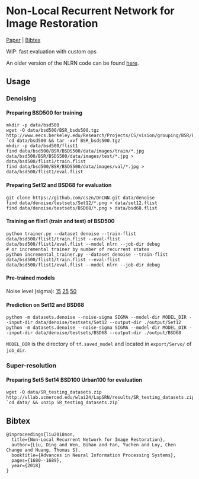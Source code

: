 # Non-Local Recurrent Network for Image Restoration

[Paper](http://papers.nips.cc/paper/7439-non-local-recurrent-network-for-image-restoration.pdf) | [Bibtex](#Bibtex)

WIP: fast evaluation with custom ops

An older version of the NLRN code can be found [here](https://github.com/Ding-Liu/NLRN_v0).

## Usage
### Denoising
#### Preparing BSD500 for training
```
mkdir -p data/bsd500
wget -O data/bsd500/BSR_bsds500.tgz http://www.eecs.berkeley.edu/Research/Projects/CS/vision/grouping/BSR/BSR_bsds500.tgz
`cd data/bsd500 && tar -xvf BSR_bsds500.tgz`
mkdir -p data/bsd500/flist1
find data/bsd500/BSR/BSDS500/data/images/train/*.jpg data/bsd500/BSR/BSDS500/data/images/test/*.jpg > data/bsd500/flist1/train.flist
find data/bsd500/BSR/BSDS500/data/images/val/*.jpg > data/bsd500/flist1/eval.flist
```
#### Preparing Set12 and BSD68 for evaluation
```
git clone https://github.com/cszn/DnCNN.git data/denoise
find data/denoise/testsets/Set12/*.png > data/set12.flist
find data/denoise/testsets/BSD68/*.png > data/bsd68.flist
```
#### Training on flist1 (train and test) of BSD500
```
python trainer.py --dataset denoise --train-flist data/bsd500/flist1/train.flist --eval-flist data/bsd500/flist1/eval.flist --model nlrn --job-dir debug
# or incremental trainer by number of recurrent states
python incremental_trainer.py --dataset denoise --train-flist data/bsd500/flist1/train.flist --eval-flist data/bsd500/flist1/eval.flist --model nlrn --job-dir debug
```
#### Pre-trained models
Noise level (sigma): [15](https://github.com/Ding-Liu/NLRN/files/2674584/sigma15.zip) [25](https://github.com/Ding-Liu/NLRN/files/2674585/sigma25.zip) [50](https://github.com/Ding-Liu/NLRN/files/2674586/sigma50.zip)
#### Prediction on Set12 and BSD68
```
python -m datasets.denoise --noise-sigma SIGMA --model-dir MODEL_DIR --input-dir data/denoise/testsets/Set12 --output-dir ./output/Set12
python -m datasets.denoise --noise-sigma SIGMA --model-dir MODEL_DIR --input-dir data/denoise/testsets/BSD68 --output-dir ./output/BSD68
```
`MODEL_DIR` is the directory of `tf.saved_model` and located in `export/Servo/` of `job_dir`.

### Super-resolution
#### Preparing Set5 Set14 BSD100 Urban100 for evaluation
```
wget -O data/SR_testing_datasets.zip http://vllab.ucmerced.edu/wlai24/LapSRN/results/SR_testing_datasets.zip
`cd data/ && unzip SR_testing_datasets.zip`
```

## Bibtex
```
@inproceedings{liu2018non,
  title={Non-Local Recurrent Network for Image Restoration},
  author={Liu, Ding and Wen, Bihan and Fan, Yuchen and Loy, Chen Change and Huang, Thomas S},
  booktitle={Advances in Neural Information Processing Systems},
  pages={1680--1689},
  year={2018}
}
```
